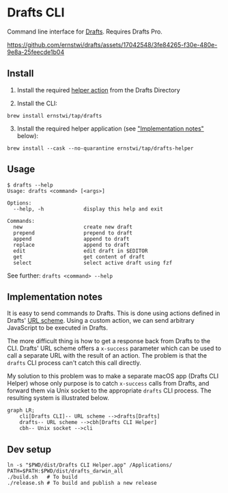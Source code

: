 # Drafts CLI

Command line interface for [Drafts](https://getdrafts.com). Requires Drafts Pro.

https://github.com/ernstwi/drafts/assets/17042548/3fe84265-f30e-480e-9e8a-25feecde1b04

## Install

1. Install the required [helper action](https://directory.getdrafts.com/a/2Qx) from the Drafts Directory

2. Install the CLI:

```
brew install ernstwi/tap/drafts
```

3. Install the required helper application (see ["Implementation notes"](#implementation-notes) below):

```
brew install --cask --no-quarantine ernstwi/tap/drafts-helper
```

## Usage

```
$ drafts --help
Usage: drafts <command> [<args>]

Options:
  --help, -h             display this help and exit

Commands:
  new                    create new draft
  prepend                prepend to draft
  append                 append to draft
  replace                append to draft
  edit                   edit draft in $EDITOR
  get                    get content of draft
  select                 select active draft using fzf
```

See further: `drafts <command> --help`

## Implementation notes

It is easy to send commands _to_ Drafts. This is done using actions defined in Drafts' [URL scheme](https://docs.getdrafts.com/docs/automation/urlschemes). Using a custom action, we can send arbitrary JavaScript to be executed in Drafts.

The more difficult thing is how to get a response back from Drafts to the CLI. Drafts' URL scheme offers a `x-success` parameter which can be used to call a separate URL with the result of an action. The problem is that the `drafts` CLI process can't catch this call directly.

My solution to this problem was to make a separate macOS app (Drafts CLI Helper) whose only purpose is to catch `x-success` calls from Drafts, and forward them via Unix socket to the appropriate `drafts` CLI process. The resulting system is illustrated below.

```mermaid
graph LR;
    cli[Drafts CLI]-- URL scheme -->drafts[Drafts]
    drafts-- URL scheme -->cbh[Drafts CLI Helper]
    cbh-- Unix socket -->cli
```

## Dev setup

```
ln -s "$PWD/dist/Drafts CLI Helper.app" /Applications/
PATH=$PATH:$PWD/dist/drafts_darwin_all
./build.sh   # To build
./release.sh # To build and publish a new release
```
